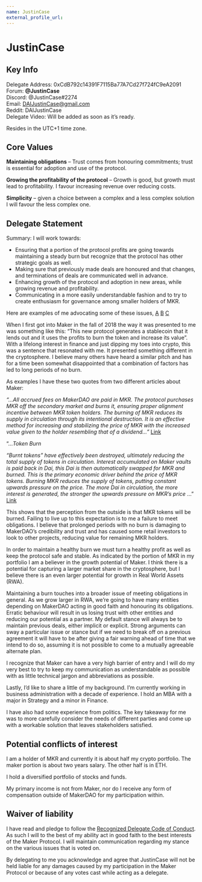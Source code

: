 ```yaml
---
name: JustinCase
external_profile_url:
---
```


# JustinCase

## Key Info

Delegate Address: 0xCdB792c14391F7115Ba77A7Cd27f724fC9eA2091  
Forum: **@JustinCase**  
Discord: @JustinCase#2274  
Email: [DAIJustinCase@gmail.com](mailto:DAIJustinCase@gmail.com)  
Reddit: DAIJustinCase  
Delegate Video: Will be added as soon as it’s ready.  

Resides in the UTC+1 time zone.

## Core Values

**Maintaining obligations** – Trust comes from honouring commitments; trust is essential for adoption and use of the protocol.

**Growing the profitability of the protocol** – Growth is good, but growth must lead to profitability. I favour increasing revenue over reducing costs.

**Simplicity** – given a choice between a complex and a less complex solution I will favour the less complex one.

## Delegate Statement

Summary: I will work towards:

* Ensuring that a portion of the protocol profits are going towards maintaining a steady burn but recognize that the protocol has other strategic goals as well.
* Making sure that previously made deals are honoured and that changes, and terminations of deals are communicated well in advance.
* Enhancing growth of the protocol and adoption in new areas, while growing revenue and profitability.
* Communicating in a more easily understandable fashion and to try to create enthusiasm for governance among smaller holders of MKR.

Here are examples of me advocating some of these issues, [A](https://forum.makerdao.com/t/mip40c3-sp45-modify-core-unit-budget-ora-001-oracle-gas-costs/11621/6?u=justincase) [B](https://forum.makerdao.com/t/makerdao-actual-expenses-vs-budget-september-2021/11525/8?u=justincase) [C](https://forum.makerdao.com/t/signal-request-increasing-the-surplus-buffer-2021-11/11448/41?u=justincase)

When I first got into Maker in the fall of 2018 the way it was presented to me was something like this: “This new protocol generates a stablecoin that it lends out and it uses the profits to burn the token and increase its value”. With a lifelong interest in finance and just dipping my toes into crypto, this was a sentence that resonated with me. It presented something different in the cryptosphere. I believe many others have heard a similar pitch and has for a time been somewhat disappointed that a combination of factors has led to long periods of no burn.

As examples I have these two quotes from two different articles about Maker:

*“…All accrued fees on MakerDAO are paid in MKR. The protocol purchases MKR off the secondary market and burns it, ensuring proper alignment incentive between MKR token holders. The burning of MKR reduces its supply in circulation through its intentional destruction. It is an effective method for increasing and stabilizing the price of MKR with the increased value given to the holder resembling that of a dividend…”* [Link](https://www.publish0x.com/cryptoeq/defi-20-has-the-current-spotlight-but-dont-sleep-on-proven-b-xlzxodk)

“…*Token Burn*

*“Burnt tokens” have effectively been destroyed, ultimately reducing the total supply of tokens in circulation. Interest accumulated on Maker vaults is paid back in Dai, this Dai is then automatically swapped for MKR and burned. This is the primary economic driver behind the price of MKR tokens. Burning MKR reduces the supply of tokens, putting constant upwards pressure on the price. The more Dai in circulation, the more interest is generated, the stronger the upwards pressure on MKR’s price* …” [Link](https://cryptocurrently.medium.com/maker-the-central-bank-of-decentralized-finance-a-breakdown-67ef224ab602)

This shows that the perception from the outside is that MKR tokens will be burned. Failing to live up to this expectation is to me a failure to meet obligations. I believe that prolonged periods with no burn is damaging to MakerDAO’s credibility and trust and has caused some retail investors to look to other projects, reducing value for remaining MKR holders.

In order to maintain a healthy burn we must turn a healthy profit as well as keep the protocol safe and stable. As indicated by the portion of MKR in my portfolio I am a believer in the growth potential of Maker. I think there is a potential for capturing a larger market share in the cryptosphere, but I believe there is an even larger potential for growth in Real World Assets (RWA).

Maintaining a burn touches into a broader issue of meeting obligations in general. As we grow larger in RWA, we’re going to have many entities depending on MakerDAO acting in good faith and honouring its obligations. Erratic behaviour will result in us losing trust with other entities and reducing our potential as a partner. My default stance will always be to maintain previous deals, either implicit or explicit. Strong arguments can sway a particular issue or stance but if we need to break off on a previous agreement it will have to be after giving a fair warning ahead of time that we intend to do so, assuming it is not possible to come to a mutually agreeable alternate plan.

I recognize that Maker can have a very high barrier of entry and I will do my very best to try to keep my communication as understandable as possible with as little technical jargon and abbreviations as possible.

Lastly, I’d like to share a little of my background. I’m currently working in business administration with a decade of experience. I hold an MBA with a major in Strategy and a minor in Finance.

I have also had some experience from politics. The key takeaway for me was to more carefully consider the needs of different parties and come up with a workable solution that leaves stakeholders satisfied.

## Potential conflicts of interest 

I am a holder of MKR and currently it is about half my crypto portfolio. The maker portion is about two years salary. The other half is in ETH.

I hold a diversified portfolio of stocks and funds.

My primary income is not from Maker, nor do I receive any form of compensation outside of MakerDAO for my participation within.

## Waiver of liability 

I have read and pledge to follow the [Recognized Delegate Code of Conduct](https://forum.makerdao.com/t/recognised-delegate-code-of-conduct/9384). As such I will to the best of my ability act in good faith to the best interests of the Maker Protocol. I will maintain communication regarding my stance on the various issues that is voted on.

By delegating to me you acknowledge and agree that JustinCase will not be held liable for any damages caused by my participation in the Maker Protocol or because of any votes cast while acting as a delegate.

